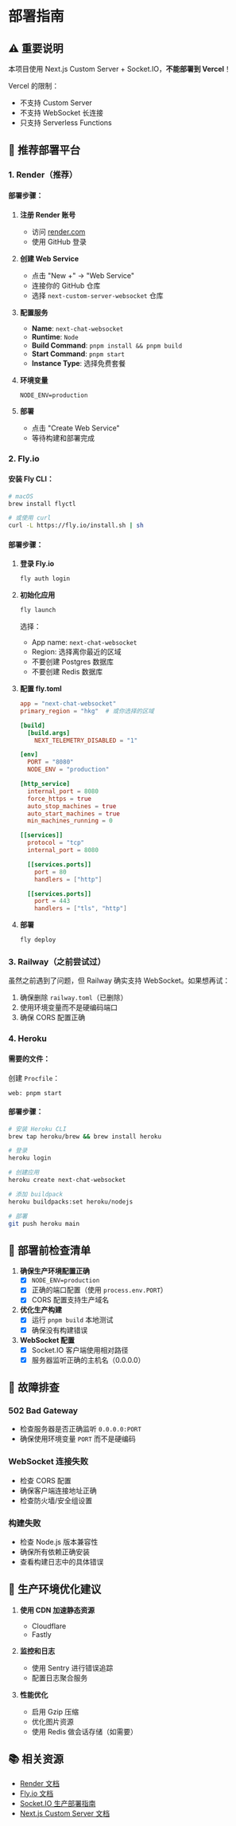 # 部署指南

## ⚠️ 重要说明

本项目使用 Next.js Custom Server + Socket.IO，**不能部署到 Vercel**！

Vercel 的限制：
- 不支持 Custom Server
- 不支持 WebSocket 长连接
- 只支持 Serverless Functions

## 🚀 推荐部署平台

### 1. Render（推荐）

#### 部署步骤：

1. **注册 Render 账号**
   - 访问 [render.com](https://render.com)
   - 使用 GitHub 登录

2. **创建 Web Service**
   - 点击 "New +" → "Web Service"
   - 连接你的 GitHub 仓库
   - 选择 `next-custom-server-websocket` 仓库

3. **配置服务**
   - **Name**: `next-chat-websocket`
   - **Runtime**: `Node`
   - **Build Command**: `pnpm install && pnpm build`
   - **Start Command**: `pnpm start`
   - **Instance Type**: 选择免费套餐

4. **环境变量**
   ```
   NODE_ENV=production
   ```

5. **部署**
   - 点击 "Create Web Service"
   - 等待构建和部署完成

### 2. Fly.io

#### 安装 Fly CLI：
```bash
# macOS
brew install flyctl

# 或使用 curl
curl -L https://fly.io/install.sh | sh
```

#### 部署步骤：

1. **登录 Fly.io**
   ```bash
   fly auth login
   ```

2. **初始化应用**
   ```bash
   fly launch
   ```
   选择：
   - App name: `next-chat-websocket`
   - Region: 选择离你最近的区域
   - 不要创建 Postgres 数据库
   - 不要创建 Redis 数据库

3. **配置 fly.toml**
   ```toml
   app = "next-chat-websocket"
   primary_region = "hkg"  # 或你选择的区域

   [build]
     [build.args]
       NEXT_TELEMETRY_DISABLED = "1"

   [env]
     PORT = "8080"
     NODE_ENV = "production"

   [http_service]
     internal_port = 8080
     force_https = true
     auto_stop_machines = true
     auto_start_machines = true
     min_machines_running = 0

   [[services]]
     protocol = "tcp"
     internal_port = 8080

     [[services.ports]]
       port = 80
       handlers = ["http"]

     [[services.ports]]
       port = 443
       handlers = ["tls", "http"]
   ```

4. **部署**
   ```bash
   fly deploy
   ```

### 3. Railway（之前尝试过）

虽然之前遇到了问题，但 Railway 确实支持 WebSocket。如果想再试：

1. 确保删除 `railway.toml`（已删除）
2. 使用环境变量而不是硬编码端口
3. 确保 CORS 配置正确

### 4. Heroku

#### 需要的文件：

创建 `Procfile`：
```
web: pnpm start
```

#### 部署步骤：
```bash
# 安装 Heroku CLI
brew tap heroku/brew && brew install heroku

# 登录
heroku login

# 创建应用
heroku create next-chat-websocket

# 添加 buildpack
heroku buildpacks:set heroku/nodejs

# 部署
git push heroku main
```

## 📝 部署前检查清单

1. **确保生产环境配置正确**
   - [x] `NODE_ENV=production`
   - [x] 正确的端口配置（使用 `process.env.PORT`）
   - [x] CORS 配置支持生产域名

2. **优化生产构建**
   - [x] 运行 `pnpm build` 本地测试
   - [x] 确保没有构建错误

3. **WebSocket 配置**
   - [x] Socket.IO 客户端使用相对路径
   - [x] 服务器监听正确的主机名（0.0.0.0）

## 🔧 故障排查

### 502 Bad Gateway
- 检查服务器是否正确监听 `0.0.0.0:PORT`
- 确保使用环境变量 `PORT` 而不是硬编码

### WebSocket 连接失败
- 检查 CORS 配置
- 确保客户端连接地址正确
- 检查防火墙/安全组设置

### 构建失败
- 检查 Node.js 版本兼容性
- 确保所有依赖正确安装
- 查看构建日志中的具体错误

## 🌟 生产环境优化建议

1. **使用 CDN 加速静态资源**
   - Cloudflare
   - Fastly

2. **监控和日志**
   - 使用 Sentry 进行错误追踪
   - 配置日志聚合服务

3. **性能优化**
   - 启用 Gzip 压缩
   - 优化图片资源
   - 使用 Redis 做会话存储（如需要）

## 📚 相关资源

- [Render 文档](https://render.com/docs)
- [Fly.io 文档](https://fly.io/docs)
- [Socket.IO 生产部署指南](https://socket.io/docs/v4/deployment/)
- [Next.js Custom Server 文档](https://nextjs.org/docs/app/guides/custom-server) 